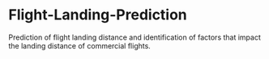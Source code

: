 # Flight-Landing-Prediction
Prediction of flight landing distance and identification of factors that impact the landing distance of commercial flights.
